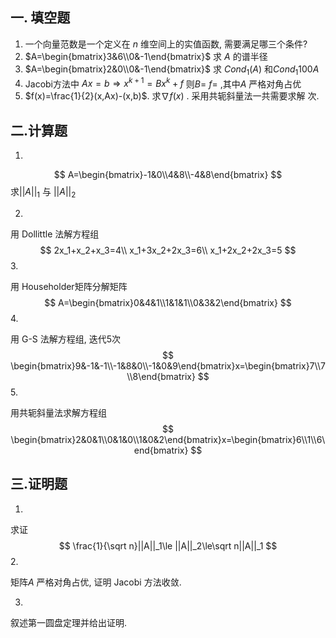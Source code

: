 ## 一. 填空题

1. 一个向量范数是一个定义在 $n$ 维空间上的实值函数, 需要满足哪三个条件?
2. $A=\begin{bmatrix}3&6\\0&-1\end{bmatrix}$ 求 $A$ 的谱半径
3. $A=\begin{bmatrix}2&0\\0&-1\end{bmatrix}$ 求 $Cond_1(A)$ 和$Cond_{1}100A$
4. Jacobi方法中 $Ax=b\Rightarrow x^{k+1}=B x^k+f$  则$B=$ $f=$ ,其中$A$ 严格对角占优
5. $f(x)=\frac{1}{2}(x,Ax)-(x,b)$. 求$\nabla f(x)$ .  采用共轭斜量法一共需要求解 次.

## 二.计算题

1.
$$
A=\begin{bmatrix}-1&0\\4&8\\-4&8\end{bmatrix}
$$
求$||A||_1$ 与 $||A||_2$

2.

用 Dollittle 法解方程组
$$
2x_1+x_2+x_3=4\\
x_1+3x_2+2x_3=6\\
x_1+2x_2+2x_3=5
$$
3.

用 Householder矩阵分解矩阵
$$
A=\begin{bmatrix}0&4&1\\1&1&1\\0&3&2\end{bmatrix}
$$
4.

用 G-S 法解方程组, 迭代5次
$$
\begin{bmatrix}9&-1&-1\\-1&8&0\\-1&0&9\end{bmatrix}x=\begin{bmatrix}7\\7\\8\end{bmatrix}
$$
5.

用共轭斜量法求解方程组
$$
\begin{bmatrix}2&0&1\\0&1&0\\1&0&2\end{bmatrix}x=\begin{bmatrix}6\\1\\6\end{bmatrix}
$$

## 三.证明题

1.

求证
$$
\frac{1}{\sqrt n}||A||_1\le ||A||_2\le\sqrt n||A||_1
$$
2.

矩阵$A$ 严格对角占优, 证明 Jacobi 方法收敛.

3.

叙述第一圆盘定理并给出证明.